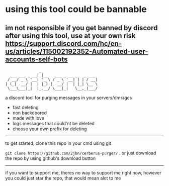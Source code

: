 # using this tool could be bannable 
im not responsible if you get banned by discord after using this tool, use at your own risk
https://support.discord.com/hc/en-us/articles/115002192352-Automated-user-accounts-self-bots
----
```
               _                         
  ___ ___ _ __| |__   ___ _ __ _   _ ___ 
 / __/ _ \ '__| '_ \ / _ \ '__| | | / __|
| (_|  __/ |  | |_) |  __/ |  | |_| \__ \
 \___\___|_|  |_.__/ \___|_|   \__,_|___/
 ```
 
 a discord tool for purging messages in your servers/dms/gcs
 
 - fast deleting
 - non backdoored
 - made with love
 - logs messages that could'nt be deleted
 - choose your own prefix for deleting
 
 ----
 to get started, clone this repo in your cmd using git 
 
 ``
 git clone https://github.com/2jbn/cerberus-purger/
 ``
 ..or just download the repo by using github's download button
 
 ----
 
if you want to support me, theres no way to support me right now, however you could just star the repo, that would mean alot to me
